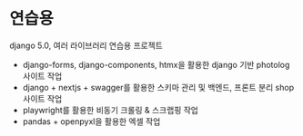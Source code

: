 # 연습용

django 5.0, 여러 라이브러리 연습용 프로젝트

- django-forms, django-components, htmx을 활용한 django 기반 photolog 사이트 작업
- django + nextjs + swagger를 활용한 스키마 관리 및 백엔드, 프론트 분리 shop 사이트 작업
- playwright를 활용한 비동기 크롤링 & 스크랩핑 작업
- pandas + openpyxl을 활용한 엑셀 작업
